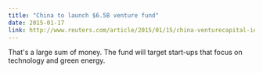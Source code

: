 ```yaml
---
title: "China to launch $6.5B venture fund"
date: 2015-01-17
link: http://www.reuters.com/article/2015/01/15/china-venturecapital-idUSL3N0UU04V20150115
---
```

 That's a large sum of money. The fund will target start-ups that focus on technology and green energy.

